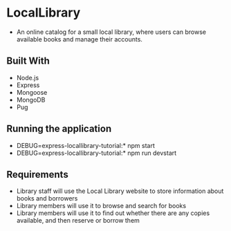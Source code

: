 # LocalLibrary
* An online catalog for a small local library, where users can browse available books and manage their accounts.

## Built With
* Node.js
* Express
* Mongoose
* MongoDB
* Pug

## Running the application
* DEBUG=express-locallibrary-tutorial:* npm start
* DEBUG=express-locallibrary-tutorial:* npm run devstart

## Requirements
* Library staff will use the Local Library website to store information about books and borrowers
* Library members will use it to browse and search for books
* Library members will use it to find out whether there are any copies available, and then reserve or borrow them